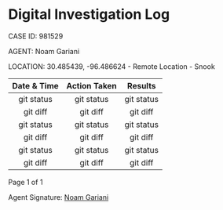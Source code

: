 # Digital Investigation Log

CASE ID: 981529

AGENT: Noam Gariani

LOCATION: 30.485439, -96.486624 - Remote Location - Snook

| Date & Time | Action Taken | Results |
|:---:|:---:|:---:|
| git status   | git status     | git status    |
| git diff     | git diff       | git diff      |
| git status   | git status     | git status    |
| git diff     | git diff       | git diff      |
| git status   | git status     | git status    |
| git diff     | git diff       | git diff      |

Page 1 of 1

Agent Signature: <ins>Noam Gariani</ins>
